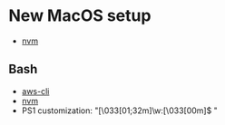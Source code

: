 
# New MacOS setup
- [nvm](https://github.com/creationix/nvm)

## Bash
- [aws-cli](https://docs.aws.amazon.com/cli/latest/userguide/installing.html)
- [nvm](https://github.com/creationix/nvm)
- PS1 customization: "\[\033[01;32m\]\w:\[\033[00m\]$ "
